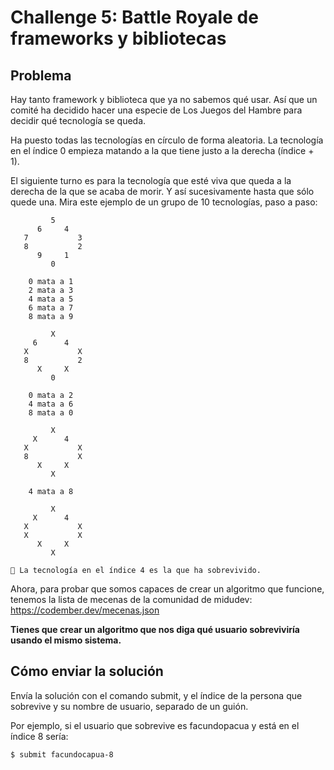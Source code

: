 # Challenge 5: Battle Royale de frameworks y bibliotecas

## Problema

Hay tanto framework y biblioteca que ya no sabemos qué usar. Así que un comité ha decidido hacer una especie de Los Juegos del Hambre para decidir qué tecnología se queda.

Ha puesto todas las tecnologías en círculo de forma aleatoria. La tecnología en el índice 0 empieza matando a la que tiene justo a la derecha (índice + 1).

El siguiente turno es para la tecnología que esté viva que queda a la derecha de la que se acaba de morir. Y así sucesivamente hasta que sólo quede una. Mira este ejemplo de un grupo de 10 tecnologías, paso a paso:

```text
         5
      6     4
   7           3
   8           2
      9     1
         0

    0 mata a 1
    2 mata a 3
    4 mata a 5
    6 mata a 7
    8 mata a 9

         X
     6      4
   X           X
   8           2
      X     X
         0

    0 mata a 2
    4 mata a 6
    8 mata a 0

         X
     X      4
   X           X
   8           X
      X     X
         X

    4 mata a 8

         X
     X      4
   X           X
   X           X
      X     X
         X

🥳 La tecnología en el índice 4 es la que ha sobrevivido.
```

Ahora, para probar que somos capaces de crear un algoritmo que funcione, tenemos la lista de mecenas de la comunidad de midudev: <https://codember.dev/mecenas.json>

**Tienes que crear un algoritmo que nos diga qué usuario sobreviviría usando el mismo sistema.**

## Cómo enviar la solución

Envía la solución con el comando submit, y el índice de la persona que sobrevive y su nombre de usuario, separado de un guión.

Por ejemplo, si el usuario que sobrevive es facundopacua y está en el índice 8 sería:

`$ submit facundocapua-8`
